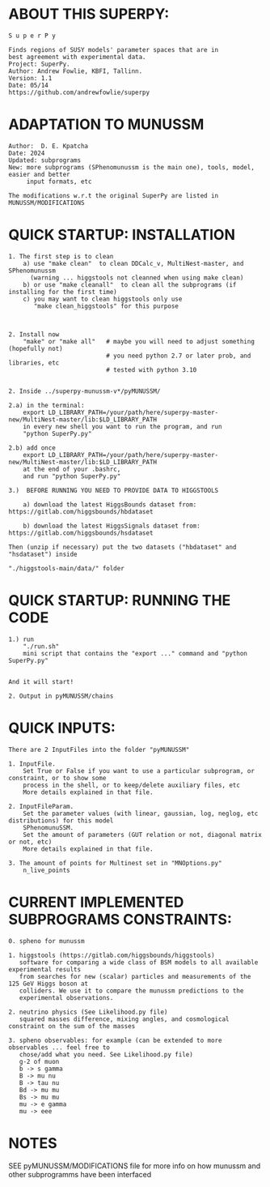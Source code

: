 # ABOUT THIS SUPERPY:

    S u p e r P y

    Finds regions of SUSY models' parameter spaces that are in
    best agreement with experimental data.
    Project: SuperPy.
    Author: Andrew Fowlie, KBFI, Tallinn.
    Version: 1.1
    Date: 05/14
    https://github.com/andrewfowlie/superpy


   # ADAPTATION TO MUNUSSM  
    Author:  D. E. Kpatcha 
    Date: 2024
    Updated: subprograms
    New: more subprograms (SPhenomunussm is the main one), tools, model, easier and better 
		 input formats, etc

    The modifications w.r.t the original SuperPy are listed in MUNUSSM/MODIFICATIONS


# QUICK STARTUP: INSTALLATION

    1. The first step is to clean 
		a) use "make clean"  to clean DDCalc_v, MultiNest-master, and SPhenomunussm
          (warning ... higgstools not cleanned when using make clean)
		b) or use "make cleanall"  to clean all the subprograms (if installing for the first time)
        c) you may want to clean higgstools only use 
           "make clean_higgstools" for this purpose       



    2. Install now
		"make" or "make all"   # maybe you will need to adjust something (hopefully not)
                               # you need python 2.7 or later prob, and libraries, etc
                               # tested with python 3.10


    2. Inside ../superpy-munussm-v*/pyMUNUSSM/

    2.a) in the terminal:
        export LD_LIBRARY_PATH=/your/path/here/superpy-master-new/MultiNest-master/lib:$LD_LIBRARY_PATH
        in every new shell you want to run the program, and run 
        "python SuperPy.py"

    2.b) add once
        export LD_LIBRARY_PATH=/your/path/here/superpy-master-new/MultiNest-master/lib:$LD_LIBRARY_PATH
        at the end of your .bashrc, 
		and run "python SuperPy.py"
		
    3.)  BEFORE RUNNING YOU NEED TO PROVIDE DATA TO HIGGSTOOLS
   
        a) download the latest HiggsBounds dataset from: https://gitlab.com/higgsbounds/hbdataset

        b) download the latest HiggsSignals dataset from: https://gitlab.com/higgsbounds/hsdataset
     
    Then (unzip if necessary) put the two datasets ("hbdataset" and "hsdataset") inside
    
    "./higgstools-main/data/" folder



# QUICK STARTUP: RUNNING THE CODE

    1.) run 
        "./run.sh"
        mini script that contains the "export ..." command and "python SuperPy.py"


    And it will start!

    2. Output in pyMUNUSSM/chains


# QUICK INPUTS:


    There are 2 InputFiles into the folder "pyMUNUSSM"

    1. InputFile. 
        Set True or False if you want to use a particular subprogram, or constraint, or to show some 
        process in the shell, or to keep/delete auxiliary files, etc
        More details explained in that file.

    2. InputFileParam.
        Set the parameter values (with linear, gaussian, log, neglog, etc distributions) for this model 
        SPhenomunuSSM.
        Set the amount of parameters (GUT relation or not, diagonal matrix or not, etc)
        More details explained in that file.

    3. The amount of points for Multinest set in "MNOptions.py" 
        n_live_points

	
# CURRENT IMPLEMENTED SUBPROGRAMS CONSTRAINTS:

    0. spheno for munussm

    1. higgstools (https://gitlab.com/higgsbounds/higgstools)
       software for comparing a wide class of BSM models to all available experimental results 
       from searches for new (scalar) particles and measurements of the 125 GeV Higgs boson at 
       colliders. We use it to compare the munussm predictions to the
       experimental observations.

    2. neutrino physics (See Likelihood.py file) 
       squared masses difference, mixing angles, and cosmological constraint on the sum of the masses
    
    3. spheno observables: for example (can be extended to more observables ... feel free to 
       chose/add what you need. See Likelihood.py file)
       g-2 of muon  
       b -> s gamma 
       B -> mu nu 
       B -> tau nu 
       Bd -> mu mu 
       Bs -> mu mu
       mu -> e gamma 
       mu -> eee

# NOTES
SEE pyMUNUSSM/MODIFICATIONS file for more info on how munussm and other subprogramms have been interfaced





